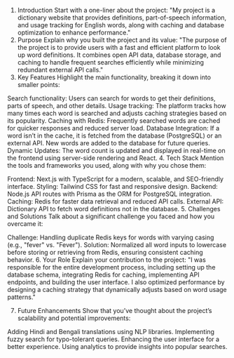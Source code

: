 1. Introduction
Start with a one-liner about the project: "My project is a dictionary website that provides definitions, part-of-speech information, and usage tracking for English words, along with caching and database optimization to enhance performance."
2. Purpose
Explain why you built the project and its value: "The purpose of the project is to provide users with a fast and efficient platform to look up word definitions. It combines open API data, database storage, and caching to handle frequent searches efficiently while minimizing redundant external API calls."
3. Key Features
Highlight the main functionality, breaking it down into smaller points:

Search functionality: Users can search for words to get their definitions, parts of speech, and other details.
Usage tracking: The platform tracks how many times each word is searched and adjusts caching strategies based on its popularity.
Caching with Redis: Frequently searched words are cached for quicker responses and reduced server load.
Database Integration: If a word isn’t in the cache, it is fetched from the database (PostgreSQL) or an external API. New words are added to the database for future queries.
Dynamic Updates: The word count is updated and displayed in real-time on the frontend using server-side rendering and React.
4. Tech Stack
Mention the tools and frameworks you used, along with why you chose them:

Frontend: Next.js with TypeScript for a modern, scalable, and SEO-friendly interface.
Styling: Tailwind CSS for fast and responsive design.
Backend: Node.js API routes with Prisma as the ORM for PostgreSQL integration.
Caching: Redis for faster data retrieval and reduced API calls.
External API: Dictionary API to fetch word definitions not in the database.
5. Challenges and Solutions
Talk about a significant challenge you faced and how you overcame it:

Challenge: Handling duplicate Redis keys for words with varying casing (e.g., "fever" vs. "Fever").
Solution: Normalized all word inputs to lowercase before storing or retrieving from Redis, ensuring consistent caching behavior.
6. Your Role
Explain your contribution to the project: "I was responsible for the entire development process, including setting up the database schema, integrating Redis for caching, implementing API endpoints, and building the user interface. I also optimized performance by designing a caching strategy that dynamically adjusts based on word usage patterns."

7. Future Enhancements
Show that you’ve thought about the project’s scalability and potential improvements:

Adding Hindi and Bengali translations using NLP libraries.
Implementing fuzzy search for typo-tolerant queries.
Enhancing the user interface for a better experience.
Using analytics to provide insights into popular searches.